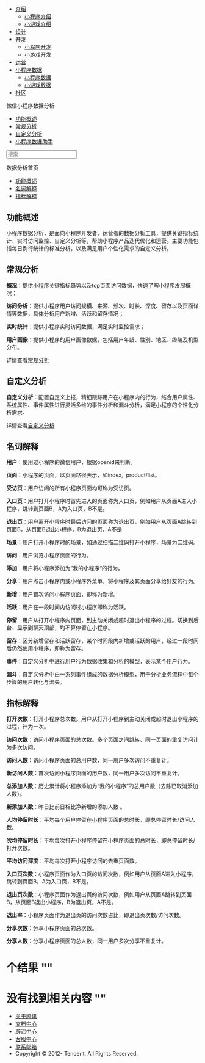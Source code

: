 <div class="book with-summary">

<div class="head">

<div class="head_box">

# [](javascript:; "_('微信公众平台 小程序')")

<div class="header_ctrls">

*   [介绍](javascript:;)
    *   [小程序介绍](https://developers.weixin.qq.com/miniprogram/introduction/index.html?t=18073100)
    *   [小游戏介绍](https://developers.weixin.qq.com/minigame/introduction/index.html?t=18073100)
*   [设计](https://developers.weixin.qq.com/miniprogram/design/index.html?t=18073100)
*   [开发](javascript:;)
    *   [小程序开发](https://developers.weixin.qq.com/miniprogram/dev/index.html?t=18073100)
    *   [小游戏开发](https://developers.weixin.qq.com/minigame/dev/index.html?t=18073100)
*   [运营](https://developers.weixin.qq.com/miniprogram/product/index.html?t=18073100)
*   [小程序数据](javascript:;)
    *   [小程序数据](https://developers.weixin.qq.com/miniprogram/analysis/index.html?t=18073100)
    *   [小游戏数据](https://developers.weixin.qq.com/minigame/analysis/index.html?t=18073100)
*   [社区](https://developers.weixin.qq.com/)

</div>

</div>

</div>

<div class="sub_nav_box">

<div class="sub_nav_inner">

<div class="book-summary-opr" id="js-book-summary-opr"><a class="book-summary-btn"></a></div>

<div class="top_sub_nav">

<div class="top_title_wap"><span class="icon_title icon_doc"></span>

微信小程序数据分析

</div>

*   [功能概述](.)
*   [常规分析](./regular/)
*   [自定义分析](./custom/)
*   [小程序数据助手](./assistant/)

</div>

<div id="book-search-input" role="search">

<form><label for="search-input" class="search-icon" id="js-search-icon"></label><input type="text" id="search-input" name="search-input" placeholder="搜索"> </form>

</div>

</div>

</div>

<div class="book-summary">

<div class="book-summary-home" id="js-summary-home"><a><span class="icon_home_s icon_doc"></span><span class="s_title_2">数据分析首页</span></a></div>

<nav role="navigation">

*   [功能概述](.#功能概述)
*   [名词解释](.#名词解释)
*   [指标解释](.#指标解释)

</nav>

</div>

<div class="book-body">

<div class="body-inner">

<div class="page-wrapper" tabindex="-1" role="main">

<div class="page-inner">

<div id="book-search-results">

<div class="search-noresults">

<section class="normal markdown-section">

# 功能概述

小程序数据分析，是面向小程序开发者、运营者的数据分析工具，提供关键指标统计、实时访问监控、自定义分析等，帮助小程序产品迭代优化和运营。主要功能包括每日例行统计的标准分析，以及满足用户个性化需求的自定义分析。

## 常规分析

**概况**：提供小程序关键指标趋势以及top页面访问数据，快速了解小程序发展概况；

**访问分析**：提供小程序用户访问规模、来源、频次、时长、深度、留存以及页面详情等数据，具体分析用户新增、活跃和留存情况；

**实时统计**：提供小程序实时访问数据，满足实时监控需求；

**用户画像**：提供小程序的用户画像数据，包括用户年龄、性别、地区、终端及机型分布。

详情查看[常规分析](regular/index.html)

## 自定义分析

**自定义分析**：配置自定义上报，精细跟踪用户在小程序内的行为，结合用户属性、系统属性、事件属性进行灵活多维的事件分析和漏斗分析，满足小程序的个性化分析需求。

详情查看[自定义分析](custom/index.html)

# 名词解释

**用户**：使用过小程序的微信用户，根据openid来判断。

**页面**：小程序的页面，以页面路径表示，如index,  product/list。

**受访页**：用户访问的所有小程序页面均可称为受访页。

**入口页**：用户打开小程序时首先进入的页面称为入口页，例如用户从页面A进入小程序，跳转到页面B，A为入口页，B不是。

**退出页**：用户离开小程序时最后访问的页面称为退出页，例如用户从页面A跳转到页面B，从页面B退出小程序，B为退出页，A不是

**场景**：用户打开小程序时的场景，如通过扫描二维码打开小程序，场景为二维码。

**访问**：用户浏览小程序页面的行为。

**添加**：用户将小程序添加为”我的小程序“的行为。

**分享**：用户点击小程序内或小程序外菜单，将小程序及其页面分享给好友的行为。

**新增**：用户首次访问小程序页面，即称为新增。

**活跃**：用户在一段时间内访问过小程序即称为活跃。

**停留**：用户从打开小程序内页面，到主动关闭或超时退出小程序的过程。切换到后台、显示到聊天顶部，均不算停留在小程序。

**留存**：区分新增留存和活跃留存，某个时间段内新增或活跃的用户，经过一段时间后仍然使用小程序，即称为留存。

**事件**：自定义分析中进行用户行为数据收集和分析的模型，表示某个用户行为。

**漏斗**：自定义分析中由一系列事件组成的数据分析模型，用于分析业务流程中每个步骤的用户转化与流失。

# 指标解释

**打开次数**：打开小程序总次数。用户从打开小程序到主动关闭或超时退出小程序的过程，计为一次。

**访问次数**：访问小程序页面的总次数。多个页面之间跳转、同一页面的重复访问计为多次访问。

**访问人数**：访问小程序页面的总用户数，同一用户多次访问不重复计。

**新访问人数**：首次访问小程序页面的用户数，同一用户多次访问不重复计。

**总添加人数**：历史累计将小程序添加为“我的小程序”的总用户数（去除已取消添加人数）。

**新添加人数**：昨日比前日相比净新增的添加人数 。

**人均停留时长**：平均每个用户停留在小程序页面的总时长，即总停留时长/访问人数。

**次均停留时长**：平均每次打开小程序停留在小程序页面的总时长，即总停留时长/打开次数。

**平均访问深度**：平均每次打开小程序访问的去重页面数。

**入口页次数**：小程序页面作为入口页的访问次数，例如用户从页面A进入小程序，跳转到页面B，A为入口页，B不是。

**退出页次数**：小程序页面作为退出页的访问次数，例如用户从页面A跳转到页面B，从页面B退出小程序，B为退出页，A不是。

**退出率**：小程序页面作为退出页的访问次数占比，即退出页次数/访问次数。

**分享次数**：分享小程序页面的总次数。

**分享人数**：分享小程序页面的总人数，同一用户多次分享不重复计。

</section>

</div>

<div class="search-results">

<div class="has-results">

# <span class="search-results-count"></span>个结果 "<span class="search-query"></span>"

</div>

<div class="no-results">

# 没有找到相关内容 "<span class="search-query"></span>"

</div>

</div>

</div>

</div>

</div>

<div class="foot" id="footer">

*   [关于腾讯](https://www.tencent.com/zh-cn/index.html)
*   [文档中心](https://developers.weixin.qq.com/miniprogram/introduction/index.html?t=1484641676)
*   [辟谣中心](https://mp.weixin.qq.com/cgi-bin/opshowpage?action=dispelinfo&lang=zh_CN&begin=1&count=9)
*   [客服中心](http://kf.qq.com/faq/120911VrYVrA1509086vyumm.html)
*   [联系邮箱](mailto:weixinmp@qq.com)
*   Copyright © 2012-<span id="s_copyright_year"></span> Tencent. All Rights Reserved.

</div>

</div>

[](./regular/)</div>

</div>